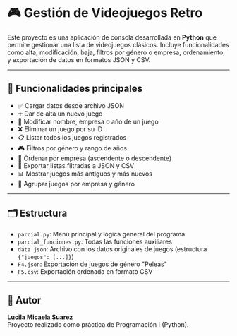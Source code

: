 # 🎮 Gestión de Videojuegos Retro

Este proyecto es una aplicación de consola desarrollada en **Python** que permite gestionar una lista de videojuegos clásicos. Incluye funcionalidades como alta, modificación, baja, filtros por género o empresa, ordenamiento, y exportación de datos en formatos JSON y CSV.

---

## 🧰 Funcionalidades principales

- ✅ Cargar datos desde archivo JSON
- ➕ Dar de alta un nuevo juego
- 📝 Modificar nombre, empresa o año de un juego
- ❌ Eliminar un juego por su ID
- 📋 Listar todos los juegos registrados
- 🎮 Filtros por género y rango de años
- 🔢 Ordenar por empresa (ascendente o descendente)
- 💾 Exportar listas filtradas a JSON y CSV
- 📊 Mostrar juegos más antiguos y más nuevos
- 🔎 Agrupar juegos por empresa y género

---

## 🗂️ Estructura

- `parcial.py`: Menú principal y lógica general del programa
- `parcial_funciones.py`: Todas las funciones auxiliares
- `data.json`: Archivo con los datos originales de juegos (estructura `{"juegos": [...]}`)
- `F4.json`: Exportación de juegos de género "Peleas"
- `F5.csv`: Exportación ordenada en formato CSV

---

## 📌 Autor

**Lucila Micaela Suarez**  
Proyecto realizado como práctica de Programación I (Python).
